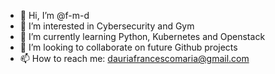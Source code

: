 - 👋 Hi, I’m @f-m-d
- 👀 I’m interested in Cybersecurity and Gym
- 🌱 I’m currently learning Python, Kubernetes and Openstack
- 💞️ I’m looking to collaborate on future Github projects
- 📫 How to reach me: dauriafrancescomaria@gmail.com

<!---
f-m-d/f-m-d is a ✨ special ✨ repository because its `README.md` (this file) appears on your GitHub profile.
You can click the Preview link to take a look at your changes.
--->
